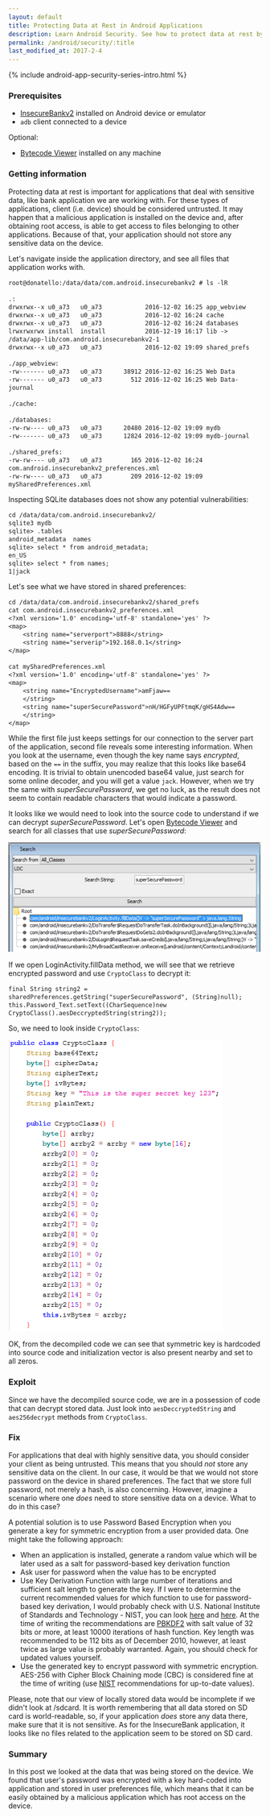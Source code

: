 ```yaml
---
layout: default
title: Protecting Data at Rest in Android Applications
description: Learn Android Security. See how to protect data at rest by analyzing vulnerable Android application
permalink: /android/security/:title
last_modified_at: 2017-2-4
---
```


{% include android-app-security-series-intro.html %}

### Prerequisites

* [InsecureBankv2](https://github.com/dineshshetty/Android-InsecureBankv2) installed on Android device or emulator
* `adb` client connected to a device

Optional:

* [Bytecode Viewer](https://github.com/Konloch/bytecode-viewer) installed on any machine

### Getting information

Protecting data at rest is important for applications that deal with sensitive data, like bank application we are working with. For these types of applications, client (i.e. device) should be considered untrusted. It may happen that a malicious application is installed on the device and, after obtaining root access, is able to get access to files belonging to other applications. Because of that, your application should not store any sensitive data on the device.

Let's navigate inside the application directory, and see all files that application works with.

```
root@donatello:/data/data/com.android.insecurebankv2 # ls -lR

.:
drwxrwx--x u0_a73   u0_a73            2016-12-02 16:25 app_webview
drwxrwx--x u0_a73   u0_a73            2016-12-02 16:24 cache
drwxrwx--x u0_a73   u0_a73            2016-12-02 16:24 databases
lrwxrwxrwx install  install           2016-12-19 16:17 lib -> /data/app-lib/com.android.insecurebankv2-1
drwxrwx--x u0_a73   u0_a73            2016-12-02 19:09 shared_prefs

./app_webview:
-rw------- u0_a73   u0_a73      38912 2016-12-02 16:25 Web Data
-rw------- u0_a73   u0_a73        512 2016-12-02 16:25 Web Data-journal

./cache:

./databases:
-rw-rw---- u0_a73   u0_a73      20480 2016-12-02 19:09 mydb
-rw------- u0_a73   u0_a73      12824 2016-12-02 19:09 mydb-journal

./shared_prefs:
-rw-rw---- u0_a73   u0_a73        165 2016-12-02 16:24 com.android.insecurebankv2_preferences.xml
-rw-rw---- u0_a73   u0_a73        209 2016-12-02 19:09 mySharedPreferences.xml
```

Inspecting SQLite databases does not show any potential vulnerabilities:

```
cd /data/data/com.android.insecurebankv2/
sqlite3 mydb
sqlite> .tables
android_metadata  names
sqlite> select * from android_metadata;
en_US
sqlite> select * from names;
1|jack
```

Let's see what we have stored in shared preferences:

```
cd /data/data/com.android.insecurebankv2/shared_prefs
cat com.android.insecurebankv2_preferences.xml
<?xml version='1.0' encoding='utf-8' standalone='yes' ?>
<map>
    <string name="serverport">8888</string>
    <string name="serverip">192.168.0.1</string>
</map>

cat mySharedPreferences.xml
<?xml version='1.0' encoding='utf-8' standalone='yes' ?>
<map>
    <string name="EncryptedUsername">amFjaw==
    </string>
    <string name="superSecurePassword">nH/HGFyUPFtmqK/gHS4Adw==
    </string>
</map>
```

While the first file just keeps settings for our connection to the server part of the application, second file reveals some interesting information. When you look at the username, even though the key name says _encrypted_, based on the `==` in the suffix, you may realize that this looks like base64 encoding. It is trivial to obtain unencoded base64 value, just search for some online decoder, and you will get a value `jack`. However, when we try the same with _superSecurePassword_, we get no luck, as the result does not seem to contain readable characters that would indicate a password.

It looks like we would need to look into the source code to understand if we can decrypt _superSecurePassword_. Let's open [Bytecode Viewer](https://github.com/Konloch/bytecode-viewer) and search for all classes that use _superSecurePassword_: 

![Searching for all classes that use password values stored in shared preferences in Bytecode Viewer](/images/android-search-decompiled-code-super-secure-password.PNG)

If we open LoginActivity.fillData method, we will see that we retrieve encrypted password and use `CryptoClass` to decrypt it:
```
final String string2 = sharedPreferences.getString("superSecurePassword", (String)null);
this.Password_Text.setText((CharSequence)new CryptoClass().aesDeccryptedString(string2));
```

So, we need to look inside `CryptoClass`: 

![Source code of CryptoClass as seen in Bytecode Viewer](/images/android-source-code-cryptoclass.PNG)

OK, from the decompiled code we can see that symmetric key is hardcoded into source code and initialization vector is also present nearby and set to all zeros. 

### Exploit

Since we have the decompiled source code, we are in a possession of code that can decrypt stored data. Just look into `aesDeccryptedString` and `aes256decrypt` methods from `CryptoClass`.

### Fix

For applications that deal with highly sensitive data, you should consider your client as being untrusted. This means that you should _not_ store any sensitive data on the client. In our case, it would be that we would not store password on the device in shared preferences. The fact that we store full password, not merely a hash, is also concerning. However, imagine a scenario where one _does_ need to store sensitive data on a device. What to do in this case? 

A potential solution is to use Password Based Encryption when you generate a key for symmetric encryption from a user provided data. One might take the following approach:

* When an application is installed, generate a random value which will be later used as a salt for password-based key derivation function
* Ask user for password when the value has to be encrypted
* Use Key Derivation Function with large number of iterations and sufficient salt length to generate the key. If I were to determine the current recommended values for which function to use for password-based key derivation, I would probably check with U.S. National Institute of Standards and Technology - NIST, you can look [here](http://dx.doi.org/10.6028/NIST.SP.800-132) and [here](https://pages.nist.gov/800-63-3/). At the time of writing the recommendations are [PBKDF2](https://en.wikipedia.org/wiki/PBKDF2) with salt value of 32 bits or more, at least 10000 iterations of hash function. Key length was recommended to be 112 bits as of December 2010, however, at least twice as large value is probably warranted. Again, you should check for updated values yourself.
* Use the generated key to encrypt password with symmetric encryption. AES-256 with Cipher Block Chaining mode (CBC) is considered fine at the time of writing (use [NIST](https://www.nist.gov/) recommendations for up-to-date values).

Please, note that our view of locally stored data would be incomplete if we didn't look at /sdcard. It is worth remembering that all data stored on SD card is world-readable, so, if your application _does_ store any data there, make sure that it is not sensitive. As for the InsecureBank application, it looks like no files related to the application seem to be stored on SD card.

### Summary

In this post we looked at the data that was being stored on the device. We found that user's password was encrypted with a key hard-coded into application and stored in user preferences file, which means that it can be easily obtained by a malicious application which has root access on the device.
